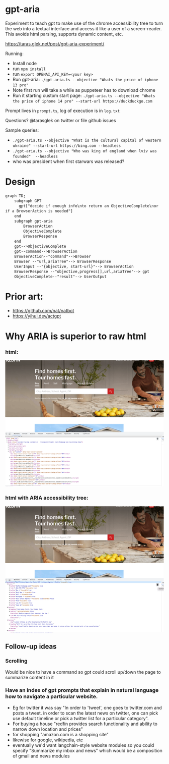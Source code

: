# gpt-aria

Experiment to teach gpt to make use of the chrome accessibility tree to turn the web into a textual interface and access it like a user of a screen-reader. This avoids html parsing, supports dynamic content, etc.

https://taras.glek.net/post/gpt-aria-experiment/

Running:

* Install node
* run `npm install`
* run `export OPENAI_API_KEY=<your key>`
* Run gpt-aria: `./gpt-aria.ts --objective "Whats the price of iphone 13 pro"`
* Note first run will take a while as puppeteer has to download chrome
* Run it starting custom start page: `./gpt-aria.ts --objective "Whats the price of iphone 14 pro" --start-url https://duckduckgo.com`

Prompt lives in `prompt.ts`, log of execution is in `log.txt`

Questions? @tarasglek on twitter or file github issues

Sample queries:
* `./gpt-aria.ts --objective "What is the cultural capital of western ukraine" --start-url https://bing.com --headless`
* `./gpt-aria.ts --objective "Who was king of england when lviv was founded"  --headless`
* who was president when first starwars was released?

# Design
```mermaid
graph TD;
    subgraph GPT
      gpt["decide if enough info\nto return an ObjectiveComplete\nor if a BrowserAction is needed"]
    end
    subgraph gpt-aria
        BrowserAction
        ObjectiveComplete
        BrowserResponse
    end
    gpt-->ObjectiveComplete
    gpt--command-->BrowserAction
    BrowserAction--"command"-->Browser
    Browser --"url,ariaTree"--> BrowserResponse
    UserInput --"{objective, start-url}"--> BrowserAction
    BrowserResponse --"objective,progress[],url,ariaTree"--> gpt
    ObjectiveComplete--"result"--> UserOutput
```

# Prior art:
* https://github.com/nat/natbot
* https://yihui.dev/actgpt

# Why ARIA is superior to raw html

### html:
![html](doc/html.png?raw=true "HTML is only good for renders")

### html with ARIA accessibility tree:
![accessibility_tree](doc/accessibility_tree.png?raw=true "HTML is only good for renders")

## Follow-up ideas
### Scrolling

Would be nice to have a command so gpt could scroll up/down the page to summarize content in it

### Have an index of gpt prompts that explain in natural language how to navigate a particular website.
* Eg for twitter it was say "In order to 'tweet', one goes to twitter.com and posts a tweet. in order to scan the latest news on twitter, one can pick use default timeline or pick a twitter list for a particular category".
* For buying a house "redfin provides search functionality and ability to narrow down location and prices"
* for shopping "amazon.com is a shopping site"
* likewise for google, wikipedia, etc
* eventually we'd want langchain-style website modules so you could specify "Summarize my inbox and news" which would be a composition of gmail and news modules
